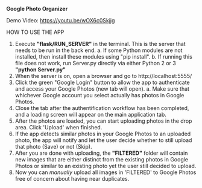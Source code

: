 **Google Photo Organizer**

Demo Video: https://youtu.be/wOX6c0Skjjg

HOW TO USE THE APP
1. Execute **"flask/RUN_SERVER"** in the terminal. This is the server that needs to be run in the back end.
   a. If some Python modules are not installed, then install these modules using "pip install".
   b. If running this file does not work, run Server.py directly via either Python 2 or 3 **"python Server.py"**
2. When the server is on, open a browser and go to http://localhost:5555/
3. Click the green "Google Login" button to allow the app to authenticate and access your Google Photos (new tab will open).
   a. Make sure that whichever Google account you select actually has photos in Google Photos.
4. Close the tab after the authentification workflow has been completed, and a loading screen will appear on the main application tab.
5. After the photos are loaded, you can start uploading photos in the drop area. Click 'Upload' when finished.
6. If the app detects similar photos in your Google Photos to an uploaded photo, the app will notify and let the user decide whether to still upload that photo (Save) or not (Skip). 
7. After you are done with uploading, the **"FILTERED"** folder will contain new images that are either distinct from the existing photos in Google Photos or similar to an existing photo yet the user still decided to upload.
8. Now you can *manually* upload all images in 'FILTERED' to Google Photos free of concern about having near duplicates.
